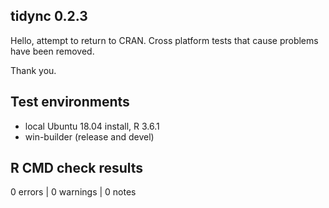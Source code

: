 ## tidync 0.2.3

Hello, attempt to return to CRAN. Cross platform tests that cause problems
have been removed. 

Thank you. 

## Test environments
* local Ubuntu 18.04 install, R 3.6.1
* win-builder (release and devel)

## R CMD check results

0 errors | 0 warnings | 0 notes

